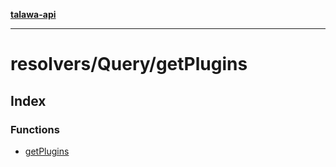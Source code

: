 [**talawa-api**](../../../README.md)

***

# resolvers/Query/getPlugins

## Index

### Functions

- [getPlugins](functions/getPlugins.md)
